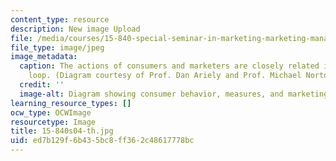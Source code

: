 ```yaml
---
content_type: resource
description: New image Upload
file: /media/courses/15-840-special-seminar-in-marketing-marketing-management-spring-2004/ed7b129f6b435bc8ff362c48617778bc_15-840s04-th.jpg
file_type: image/jpeg
image_metadata:
  caption: The actions of consumers and marketers are closely related in this continuous
    loop. (Diagram courtesy of Prof. Dan Ariely and Prof. Michael Norton.)
  credit: ''
  image-alt: Diagram showing consumer behavior, measures, and marketing actions.
learning_resource_types: []
ocw_type: OCWImage
resourcetype: Image
title: 15-840s04-th.jpg
uid: ed7b129f-6b43-5bc8-ff36-2c48617778bc
---
```

